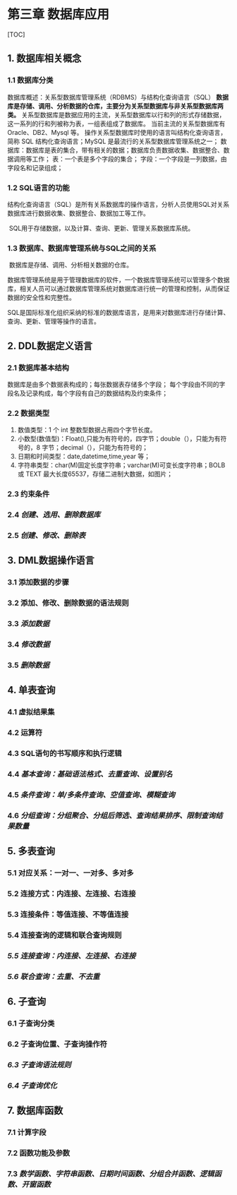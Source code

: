 # 第三章 数据库应用

[TOC]

## 1. 数据库相关概念

### 1.1 数据库分类

数据库概述：关系型数据库管理系统（RDBMS）与结构化查询语言（SQL）
**数据库是存储、调用、分析数据的仓库，主要分为关系型数据库与非关系型数据库两类。**
关系型数据库是数据应用的主流，关系型数据库以行和列的形式存储数据，这一系列的行和列被称为表，一组表组成了数据库。
当前主流的关系型数据库有 Oracle、DB2、Mysql 等。
操作关系型数据库时使用的语言叫结构化查询语言，简称 SQL 结构化查询语言；MySQL 是最流行的关系型数据库管理系统之一；
数据库：数据库是表的集合，带有相关的数据；数据库负责数据收集、数据整合、数据调用等工作；
表：一个表是多个字段的集合；
字段：一个字段是一列数据，由字段名和记录组成；

### 1.2 SQL语言的功能

​	结构化查询语言（SQL）是所有关系数据库的操作语言，分析人员使用SQL对关系数据库进行数据收集、数据整合、数据加工等工作。

​	SQL用于存储数据，以及计算、查询、更新、管理关系数据库系统。	

### 1.3 **数据库、数据库管理系统与SQL之间的关系**

​	数据库是存储、调用、分析相关数据的仓库。

​	数据库管理系统是用于管理数据库的软件，一个数据库管理系统可以管理多个数据库，相关人员可以通过数据库管理系统对数据库进行统一的管理和控制，从而保证数据的安全性和完整性。

​	SQL是国际标准化组织采纳的标准的数据库语言，是用来对数据库进行存储计算、查询、更新、管理等操作的语言。

## 2. DDL数据定义语言

### 2.1 数据库基本结构

数据库是由多个数据表构成的；每张数据表存储多个字段；
每个字段由不同的字段名及记录构成，每个字段有自己的数据结构及约束条件；

### 2.2 **数据类型**

1. 数值类型：1 个 int 整数型数据占用四个字节长度。
2. 小数型(数值型)：Float(),只能为有符号的，四字节；double（），只能为有符号的，8 字节；decimal（），只能为有符号的；
3. 日期和时间类型：date,datetime,time,year 等；
4. 字符串类型：char(M)固定长度字符串；varchar(M)可变长度字符串；BOLB 或 TEXT 最大长度65537，存储二进制大数据，如图片；

### 2.3 **约束条件**



### **2.4 *创建、选用、删除数据库***

### **2.5 *创建、修改、删除表***

## 3. DML数据操作语言

### 3.1 添加数据的步骤

### 3.2 **添加、修改、删除数据的语法规则**

### **3.3 *添加数据***

### **3.4 *修改数据***

### **3.5 *删除数据***



## 4. 单表查询

### 4.1 虚拟结果集

### 4.2 **运算符**

### 4.3 **SQL语句的书写顺序和执行逻辑**

### **4.4 *基本查询：基础语法格式、去重查询、设置别名***

### **4.5 *条件查询：单/多条件查询、空值查询、模糊查询***

### **4.6 *分组查询：分组聚合、分组后筛选、查询结果排序、限制查询结果数量***

## 5. 多表查询

### 5.1 对应关系：一对一、一对多、多对多

### 5.2 连接方式：内连接、左连接、右连接

### 5.3 连接条件：等值连接、不等值连接

### 5.4 **连接查询的逻辑和联合查询规则**

### ***5.5 连接查询：内连接、左连接、右连接***

### ***5.6 联合查询：去重、不去重***

## 6. 子查询

### 6.1 子查询分类

### 6.2 **子查询位置、子查询操作符**

### ***6.3 子查询语法规则***

### ***6.4 子查询优化***



## 7. 数据库函数

### 7.1 计算字段

### 7.2 **函数功能及参数**

### 7.3 ***数学函数、字符串函数、日期时间函数、分组合并函数、逻辑函数、开窗函数***



